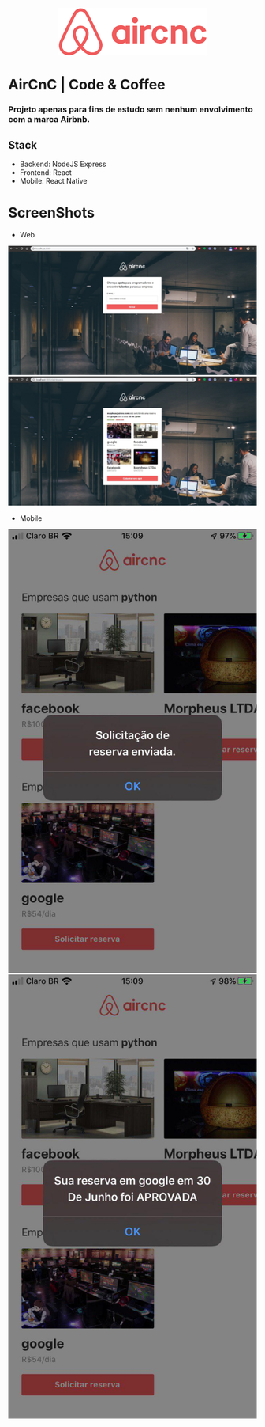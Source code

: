 <p align="center">
<img src="mobile/src/assets/logo@2x.png" />
</p>

# AirCnC | Code & Coffee <br/>

### Projeto apenas para fins de estudo sem nenhum envolvimento com a marca Airbnb.

## Stack
- Backend: NodeJS Express
- Frontend: React
- Mobile: React Native

# ScreenShots

- Web

<img src="screenshots/Web1.jpg" />
<img src="screenshots/Web2.jpg" />

- Mobile

<img src="screenshots/Mobile1.jpg" />
<img src="screenshots/Mobile2.jpg" />